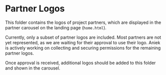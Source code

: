 # Partner Logos

This folder contains the logos of project partners, which are displayed in the partner carousel on the landing page (`home.html`).

Currently, only a subset of partner logos are included. Most partners are not yet represented, as we are waiting for their approval to use their logo. Aniek is actively working on collecting and securing permissions for the remaining partner logos.

Once approval is received, additional logos should be added to this folder and shown in the carousel.
